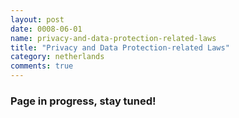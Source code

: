 ```yaml
---
layout: post
date: 0008-06-01
name: privacy-and-data-protection-related-laws
title: "Privacy and Data Protection-related Laws"
category: netherlands
comments: true
---
```


### Page in progress, stay tuned!
